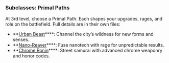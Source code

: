### Subclasses: Primal Paths

At 3rd level, choose a Primal Path. Each shapes your upgrades, rages, and role on the battlefield. Full details are in their own files:

- **[Urban Beast](Urban%20Beast.md)****: Channel the city’s wildness for new forms and senses.
- **[Nano-Reaver](Nano-Reaver.md)****: Fuse nanotech with rage for unpredictable results.
- **[Chrome Ronin](Chrome%20Ronin.md)****: Street samurai with advanced chrome weaponry and honor codes.